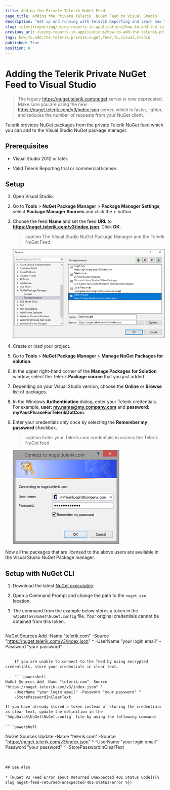 ```yaml
---
title: Adding the Private Telerik NuGet Feed
page_title: Adding the Private Telerik  NuGet Feed to Visual Studio 
description: "Get up and running with Telerik Reporting and learn how to add the Telerik private NuGet feed to Visual Studio."
slug: telerikreporting/using-reports-in-applications/how-to-add-the-telerik-private-nuget-feed-to-visual-studio
previous_url: /using-reports-in-applications/how-to-add-the-telerik-private-nuget-feed-to-visual-studio
tags: how,to,add,the,telerik,private,nuget,feed,to,visual,studio
published: True
position: 8
---
```


# Adding the Telerik Private NuGet Feed to Visual Studio

> The legacy https://nuget.telerik.com/nuget server is now deprecated. Make sure you are using the new https://nuget.telerik.com/v3/index.json server, which is faster, lighter, and reduces the number of requests from your NuGet client. 

Telerik provides NuGet packages from the private Telerik NuGet feed which you can add to the Visual Studio NuGet package manager. 

## Prerequisites

* Visual Studio 2012 or later.

* Valid Telerik Reporting trial or commercial license.

## Setup

1. Open Visual Studio. 

1. Go to __Tools__ > __NuGet Package Manager__ > __Package Manager Settings__, select __Package Manager Sources__ and click the __+__ button. 

1. Choose the feed __Name__ and set the feed __URL__ to __https://nuget.telerik.com/v3/index.json__. Click __OK__. 
	
	>caption The Visual Studio NuGet Package Manager and the Telerik NuGet Feed 

	![nuged feed](images/nuged-feed-in-npm.png)

1. Create or load your project. 

1. Go to __Tools__ > __NuGet Package Manager__ > __Manage NuGet Packages for solution__. 

1. In the upper right-hand corner of the __Manage Packages for Solution__ window, select the Telerik __Package source__ that you just added. 

1. Depending on your Visual Studio version, choose the __Online__ or __Browse__ list of packages. 

1. In the Windows **Authentication** dialog, enter your Telerik credentials. For example, **user: my.name@my.company.com** and **password: myPassPhraseForTelerikDotCom**. 

1. Enter your credentials only once by selecting the __Remember my password__ checkbox. 

	>caption Enter your Telerik.com credentials to access the Telerik NuGet feed   

	![nuget Wcredentials](images/nuget-credentials.png)

Now all the packages that are licensed to the above users are available in the Visual Studio NuGet Package manager. 

## Setup with NuGet CLI          

1. Download the latest [NuGet executable](https://dist.nuget.org/win-x86-commandline/latest/nuget.exe). 

1. Open a Command Prompt and change the path to the `nuget.exe` location. 

1. The command from the example below stores a token in the `%AppData%\NuGet\NuGet.config` file. Your original credentials cannot be obtained from this token. 
    
	````powershell
NuGet Sources Add -Name "telerik.com" -Source "https://nuget.telerik.com/v3/index.json" ^
	-UserName "your login email" -Password "your password"
````

	If you are unable to connect to the feed by using encrypted credentials, store your credentials in clear text. 
    
	````powershell
NuGet Sources Add -Name "telerik.com" -Source "https://nuget.telerik.com/v3/index.json" ^
	-UserName "your login email" -Password "your password" ^
	-StorePasswordInClearText
````

	If you have already stored a token instead of storing the credentials as clear text, update the definition in the `%AppData%\NuGet\NuGet.config` file by using the following command: 
    
	````powershell
NuGet Sources Update -Name "telerik.com" -Source "https://nuget.telerik.com/v3/index.json" ^
	-UserName "your login email" -Password "your password" ^
	-StorePasswordInClearText
````


## See Also 

* [NuGet V2 Feed Error about Returned Unexpected 401 Status Code]({% slug nuget-feed-returned-unexpected-401-status-error %})
